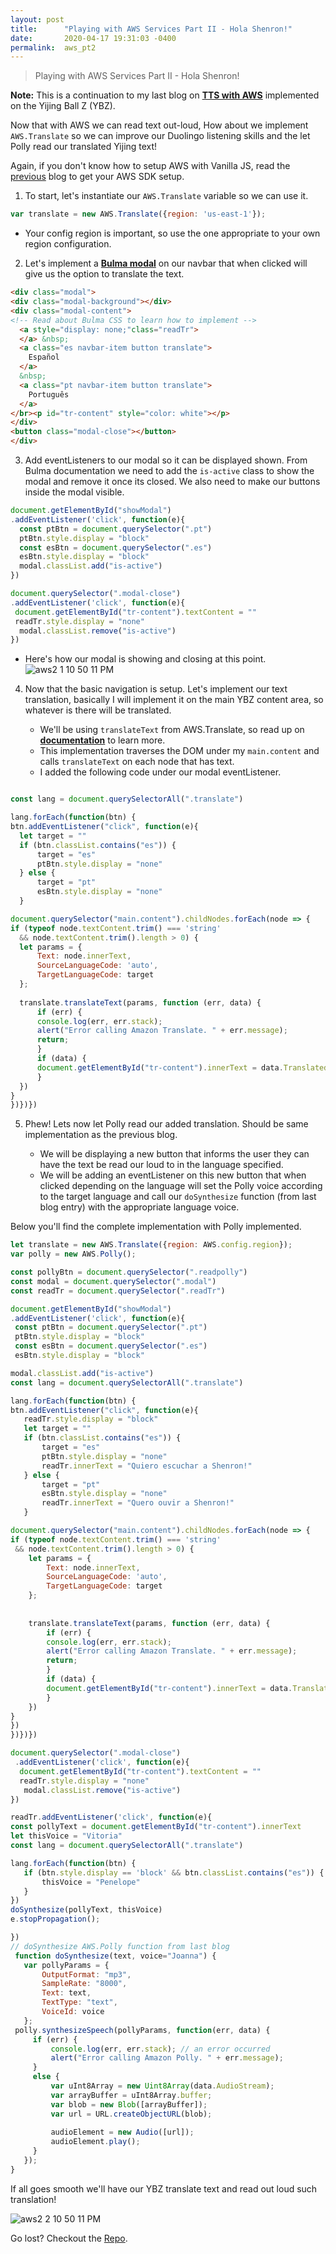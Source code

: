 ```yaml
---
layout: post
title:      "Playing with AWS Services Part II - Hola Shenron!"
date:       2020-04-17 19:31:03 -0400
permalink:  aws_pt2
---
```


> Playing with AWS Services Part II - Hola Shenron!

**Note:** This is a continuation to my last blog on [**TTS with AWS**](http://fbohz.com/aws_polly) implemented on the Yijing Ball Z (YBZ). 

Now that with AWS we can read text out-loud, How about we implement `AWS.Translate` so we can improve our Duolingo listening skills and the let Polly read our translated Yijing text! 

Again, if you don't know how to setup AWS with Vanilla JS, read the [previous](http://fbohz.com/aws_polly) blog to get your AWS SDK setup. 

1) To start, let's instantiate our `AWS.Translate` variable so we can use it.

```js
var translate = new AWS.Translate({region: 'us-east-1'});
```
   - Your config region is important, so use the one appropriate to your own region configuration.
  
2)  Let's implement a [**Bulma modal**](https://bulma.io/documentation/components/modal/) on our navbar that when clicked will give us the option to translate the text.

```html
<div class="modal">
<div class="modal-background"></div>
<div class="modal-content">
<!-- Read about Bulma CSS to learn how to implement -->
  <a style="display: none;"class="readTr">
  </a> &nbsp;                     
  <a class="es navbar-item button translate">
    Español
  </a>
  &nbsp;
  <a class="pt navbar-item button translate">
    Português
  </a>
</br><p id="tr-content" style="color: white"></p>
</div>
<button class="modal-close"></button>
</div>

```

3) Add eventListeners to our modal so it can be displayed shown. From Bulma documentation we need to add the `is-active` class to show the modal and remove it once its closed. We also need to make our buttons inside the modal visible.

```js
document.getElementById("showModal")
.addEventListener('click', function(e){
  const ptBtn = document.querySelector(".pt")
  ptBtn.style.display = "block"
  const esBtn = document.querySelector(".es")
  esBtn.style.display = "block"
  modal.classList.add("is-active")
})

document.querySelector(".modal-close")
.addEventListener('click', function(e){
 document.getElementById("tr-content").textContent = ""
 readTr.style.display = "none"
  modal.classList.remove("is-active")
})

```

   - Here's how our modal is showing and closing at this point.
![aws2 1 10 50 11 PM](https://user-images.githubusercontent.com/15071636/79627473-250ed900-80fe-11ea-82ec-eec50ff1b493.gif)

4) Now that the basic navigation is setup. Let's implement our text translation, basically I will implement it on the main YBZ content area, so whatever is there will be translated.

   - We'll be using `translateText` from AWS.Translate, so read up on [**documentation**](https://docs.aws.amazon.com/AWSJavaScriptSDK/latest/AWS/Translate.html) to learn more.
   - This implementation traverses the DOM under my `main.content` and calls `translateText` on each node that has text. 
   - I added the following code under our modal eventListener.

```js

const lang = document.querySelectorAll(".translate")

lang.forEach(function(btn) {
btn.addEventListener("click", function(e){
  let target = ""
  if (btn.classList.contains("es")) {
      target = "es"
      ptBtn.style.display = "none"
  } else {
      target = "pt"
      esBtn.style.display = "none"
  }

document.querySelector("main.content").childNodes.forEach(node => {
if (typeof node.textContent.trim() === 'string' 
  && node.textContent.trim().length > 0) {
  let params = {
      Text: node.innerText,
      SourceLanguageCode: 'auto',
      TargetLanguageCode: target
  };
  
  translate.translateText(params, function (err, data) {
      if (err) {
      console.log(err, err.stack);
      alert("Error calling Amazon Translate. " + err.message);
      return;
      }
      if (data) {
      document.getElementById("tr-content").innerText = data.TranslatedText
      } 
  })
}
})})})

```

5) Phew! Lets now let Polly read our added translation. Should be same implementation as the previous blog. 

   - We will be displaying a new button that informs the user they can have the text be read our loud to in the language specified.
   - We will be adding an eventListener on this new button that when clicked depending on the language will set the Polly voice according to the target language and call our `doSynthesize` function (from last blog entry) with the appropriate language voice. 

Below you'll find the complete implementation with Polly implemented.

```js
let translate = new AWS.Translate({region: AWS.config.region});
var polly = new AWS.Polly();

const pollyBtn = document.querySelector(".readpolly")
const modal = document.querySelector(".modal")
const readTr = document.querySelector(".readTr")

document.getElementById("showModal")
.addEventListener('click', function(e){
 const ptBtn = document.querySelector(".pt")
 ptBtn.style.display = "block"
 const esBtn = document.querySelector(".es")
 esBtn.style.display = "block"

modal.classList.add("is-active")
const lang = document.querySelectorAll(".translate")

lang.forEach(function(btn) {
btn.addEventListener("click", function(e){
   readTr.style.display = "block"
   let target = ""
   if (btn.classList.contains("es")) {
       target = "es"
       ptBtn.style.display = "none"
       readTr.innerText = "Quiero escuchar a Shenron!"
   } else {
       target = "pt"
       esBtn.style.display = "none"
       readTr.innerText = "Quero ouvir a Shenron!"
   }

document.querySelector("main.content").childNodes.forEach(node => {
if (typeof node.textContent.trim() === 'string' 
 && node.textContent.trim().length > 0) {
    let params = {
        Text: node.innerText,
        SourceLanguageCode: 'auto',
        TargetLanguageCode: target
    };
    
     
    translate.translateText(params, function (err, data) {
        if (err) {
        console.log(err, err.stack);
        alert("Error calling Amazon Translate. " + err.message);
        return;
        }
        if (data) {
        document.getElementById("tr-content").innerText = data.TranslatedText
        } 
    })
}
})
})})})

document.querySelector(".modal-close")
 .addEventListener('click', function(e){
  document.getElementById("tr-content").textContent = ""
  readTr.style.display = "none"
   modal.classList.remove("is-active")
})

readTr.addEventListener('click', function(e){
const pollyText = document.getElementById("tr-content").innerText
let thisVoice = "Vitoria"
const lang = document.querySelectorAll(".translate")

lang.forEach(function(btn) {
   if (btn.style.display == 'block' && btn.classList.contains("es")) {
       thisVoice = "Penelope"
   } 
})
doSynthesize(pollyText, thisVoice)
e.stopPropagation();

})
// doSynthesize AWS.Polly function from last blog
 function doSynthesize(text, voice="Joanna") {
   var pollyParams = {
       OutputFormat: "mp3", 
       SampleRate: "8000", 
       Text: text, 
       TextType: "text", 
       VoiceId: voice
   };
 polly.synthesizeSpeech(pollyParams, function(err, data) {
     if (err) {
         console.log(err, err.stack); // an error occurred
         alert("Error calling Amazon Polly. " + err.message);
     }
     else {
         var uInt8Array = new Uint8Array(data.AudioStream);
         var arrayBuffer = uInt8Array.buffer;
         var blob = new Blob([arrayBuffer]);
         var url = URL.createObjectURL(blob);
 
         audioElement = new Audio([url]);
         audioElement.play();
     }
   });
}

```

If all goes smooth we'll have our YBZ translate text and read out loud such translation!

![aws2 2 10 50 11 PM](https://user-images.githubusercontent.com/15071636/79627471-2213e880-80fe-11ea-85fb-1033f1cc3787.gif)

Go lost? Checkout the [Repo](https://github.com/fbohz/ybz-aws).
